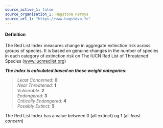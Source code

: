 ```yaml
---
source_active_1: false
source_organisation_1: Hagstova Føroya
source_url_1: "https://www.hagstova.fo"
---
```

#### Definition 
The Red List Index measures change in aggregate extinction risk across groups of species. It is based on genuine changes in the number of species in each category of extinction risk on The IUCN Red List of Threatened Species (www.iucnredlist.org)

***The index is calculated based on these weight categories:***   
> *Least Concerned:*  **0**   
> *Near Threatened:*  **1**   
> *Vulnerable:*  **2**   
> *Endangered:*  **3**   
> *Critically Endangered:*  **4**   
> *Possibly Extinct:*  **5**   

The Red List Index has a value between 0 (all extinct) og 1 (all *least concern*)  
